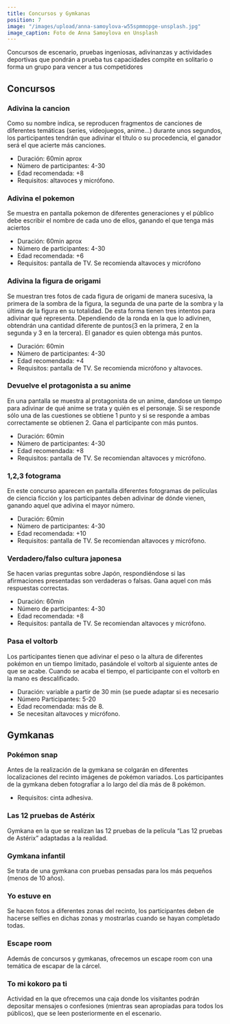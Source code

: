 ```yaml
---
title: Concursos y Gymkanas
position: 7
image: "/images/upload/anna-samoylova-w55spmmopge-unsplash.jpg"
image_caption: Foto de Anna Samoylova en Unsplash
---
```


Concursos de escenario, pruebas ingeniosas, adivinanzas y actividades deportivas que pondrán a prueba tus capacidades compite en solitario o forma un grupo para vencer a tus competidores

## Concursos

### Adivina la cancion

Como su nombre indica, se reproducen fragmentos de canciones de diferentes temáticas (series, videojuegos, anime...) durante unos segundos, los participantes tendrán que adivinar el título o su procedencia, el ganador será el que acierte más canciones.

- Duración: 60min aprox
- Número de participantes: 4-30
- Edad recomendada: +8
- Requisitos: altavoces y micrófono.

### Adivina el pokemon

Se muestra en pantalla pokemon de diferentes generaciones y el público debe escribir el nombre de cada uno de ellos, ganando el que tenga más aciertos

- Duración: 60min aprox
- Número de participantes: 4-30
- Edad recomendada: +6
- Requisitos: pantalla de TV. Se recomienda altavoces y micrófono

### Adivina la figura de origami

Se muestran tres fotos de cada figura de origami de manera sucesiva, la primera de la sombra de la figura, la segunda de una parte de la sombra y la última de la figura en su totalidad. De esta forma tienen tres intentos para adivinar qué representa. Dependiendo de la ronda en la que lo adivinen, obtendrán una cantidad diferente de puntos(3 en la primera, 2 en la segunda y 3 en la tercera). El ganador es quien obtenga más puntos.

- Duración: 60min
- Número de participantes: 4-30
- Edad recomendada: +4
- Requisitos: pantalla de TV. Se recomienda micrófono y altavoces.

### Devuelve el protagonista a su anime

En una pantalla se muestra al protagonista de un anime, dandose un tiempo para adivinar de qué anime se trata y quién es el personaje. Si se responde sólo una de las cuestiones se obtiene 1 punto y si se responde a ambas correctamente se obtienen 2. Gana el participante con más puntos.

- Duración: 60min
- Número de participantes: 4-30
- Edad recomendada: +8
- Requisitos: pantalla de TV. Se recomiendan altavoces y micrófono.

### 1,2,3 fotograma

En este concurso aparecen en pantalla diferentes fotogramas de películas de ciencia ficción y los participantes deben adivinar de dónde vienen, ganando aquel que adivina el mayor número.

- Duración: 60min
- Número de participantes: 4-30
- Edad recomendada: +10
- Requisitos: pantalla de TV. Se recomiendan altavoces y micrófono.

### Verdadero/falso cultura japonesa

Se hacen varias preguntas sobre Japón, respondiéndose si las afirmaciones presentadas son verdaderas o falsas. Gana aquel con más respuestas correctas.

- Duración: 60min
- Número de participantes: 4-30
- Edad recomendada: +8
- Requisitos: pantalla de TV. Se recomiendan altavoces y micrófono.

### Pasa el voltorb

Los participantes tienen que adivinar el peso o la altura de diferentes pokémon en un tiempo limitado, pasándole el voltorb al siguiente antes de que se acabe. Cuando se acaba el tiempo, el participante con el voltorb en la mano es descalificado.

- Duración: variable a partir de 30 min (se puede adaptar si es necesario
- Número Participantes: 5-20
- Edad recomendada: más de 8.
- Se necesitan altavoces y micrófono.

## Gymkanas

### Pokémon snap

Antes de la realización de la gymkana se colgarán en diferentes localizaciones del recinto imágenes de pokémon variados. Los participantes de la gymkana deben fotografiar a lo largo del día más de 8 pokémon.

- Requisitos: cinta adhesiva.

### Las 12 pruebas de Astérix

Gymkana en la que se realizan las 12 pruebas de la película “Las 12 pruebas de Astérix” adaptadas a la realidad.

### Gymkana infantil

Se trata de una gymkana con pruebas pensadas para los más pequeños (menos de 10 años).

### Yo estuve en

Se hacen fotos a diferentes zonas del recinto, los participantes deben de hacerse selfies en dichas zonas y mostrarlas cuando se hayan completado todas.

### Escape room

Además de concursos y gymkanas, ofrecemos un escape room con una temática de escapar de la cárcel.

### To mi kokoro pa ti

Actividad en la que ofrecemos una caja donde los visitantes podrán depositar mensajes o confesiones (mientras sean apropiadas para todos los públicos), que se leen posteriormente en el escenario.
